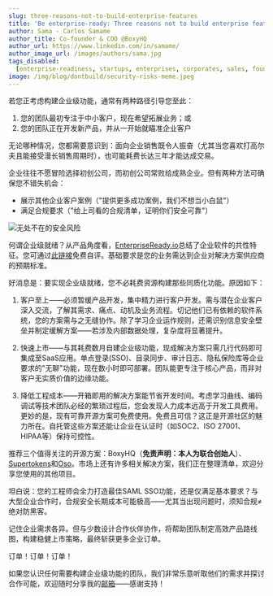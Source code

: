 ```yaml
---
slug: three-reasons-not-to-build-enterprise-features
title: 'Be enterprise-ready: Three reasons not to build enterprise features!'
author: Sama - Carlos Samame
author_title: Co-founder & COO @BoxyHQ
author_url: https://www.linkedin.com/in/samame/
author_image_url: /images/authors/sama.jpg
tags_disabled:
  [enterprise-readiness, startups, enterprises, corporates, sales, founder]
image: /img/blog/dontbuild/security-risks-meme.jpeg
---
```


若您正考虑构建企业级功能，通常有两种路径引导您至此：

1. 您的团队最初专注于中小客户，现在希望拓展业务；或
2. 您的团队正在开发新产品，并从一开始就瞄准企业客户

无论哪种情况，您都需要意识到：面向企业销售既令人振奋（尤其当您喜欢打高尔夫且能接受漫长销售周期时），也可能耗费长达三年才能达成交易。

企业往往不愿冒险选择初创公司，而初创公司常败给成熟企业。但有两种方法可确保您不错失机会：

- 展示其他企业客户案例（"提供更多成功案例，我们不想当小白鼠"）
- 满足合规要求（"给上司看的合规清单，证明你们安全可靠"）

![无处不在的安全风险](/img/blog/dontbuild/security-risks-meme.jpeg)

何谓企业级就绪？从产品角度看，[EnterpriseReady.io](https://www.enterpriseready.io)总结了企业软件的共性特征。您可通过[此链接](https://www.enterprisegrade.io/)免费自评。基础要求是您的业务需达到企业对解决方案供应商的预期标准。

好消息是：要实现企业级就绪，您不必耗费资源构建那些同质化功能。原因如下：

1. 客户至上——必须暂缓产品开发，集中精力进行客户开发。需与潜在企业客户深入交流，了解其需求、痛点、动机及业务流程。切记他们已有依赖的软件系统，您的方案需与之无缝协作。除了学习企业运作规则，还需识别信息安全壁垒并制定缓解方案——若涉及内部数据处理，复杂度将显著提升。

2. 快速上市——与其耗费数月自建企业级功能，现成解决方案只需几行代码即可集成至SaaS应用。单点登录(SSO)、目录同步、审计日志、隐私保险库等企业要求的"无聊"功能，现在数小时即可部署。团队能更专注于核心产品，而非对客户无实质价值的边缘功能。

3. 降低工程成本——开箱即用的解决方案能节省开发时间。考虑学习曲线、编码调试等技术团队必经的繁琐过程后，您会发现人力成本远高于开发工具费用。更妙的是，现有可靠开源方案可免费使用。免费且可信？这正是开源社区的魅力所在。自托管这些方案还能让企业在认证时（如SOC2、ISO 27001、HIPAA等）保持可控性。

推荐三个值得关注的开源方案：BoxyHQ（**免责声明：本人为联合创始人**）、[Supertokens](https://supertokens.com)和[Oso](https://www.osohq.com)。市场上还有许多相关解决方案，我们正在整理清单，欢迎分享您使用的其他项目。

坦白说：您的工程师会全力打造最佳SAML SSO功能，还是仅满足基本要求？与大型企业合作时，合规安全长期成本可能极高——尤其当出现问题时，须知合规≠绝对防黑客。

记住企业需求各异。但与少数设计合作伙伴协作，将帮助团队制定高效产品路线图，构建稳健上市策略，最终斩获更多企业订单。

订单！订单！订单！

如果您认识任何需要构建企业级功能的团队，我们非常乐意听取他们的需求并探讨合作可能，欢迎随时分享我的[邮箱](mailto:sama@boxyhq.com)——感谢支持！